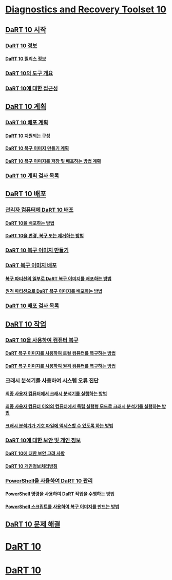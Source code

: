 # [Diagnostics and Recovery Toolset 10](index.md)
## [DaRT 10 시작](getting-started-with-dart-10.md)
### [DaRT 10 정보](about-dart-10.md)
#### [DaRT 10 릴리스 정보](release-notes-for-dart-10.md)
### [DaRT 10의 도구 개요](overview-of-the-tools-in-dart-10.md)
### [DaRT 10에 대한 접근성](accessibility-for-dart-10.md)
## [DaRT 10 계획](planning-for-dart-10.md)
### [DaRT 10 배포 계획](planning-to-deploy-dart-10.md)
#### [DaRT 10 지원되는 구성](dart-10-supported-configurations.md)
#### [DaRT 10 복구 이미지 만들기 계획](planning-to-create-the-dart-10-recovery-image.md)
#### [DaRT 10 복구 이미지를 저장 및 배포하는 방법 계획](planning-how-to-save-and-deploy-the-dart-10-recovery-image.md)
### [DaRT 10 계획 검사 목록](dart-10-planning-checklist.md)
## [DaRT 10 배포](deploying-dart-10.md)
### [관리자 컴퓨터에 DaRT 10 배포](deploying-dart-10-to-administrator-computers.md)
#### [DaRT 10을 배포하는 방법](how-to-deploy-dart-10.md)
#### [DaRT 10을 변경, 복구 또는 제거하는 방법](how-to-change-repair-or-remove-dart-10.md)
### [DaRT 10 복구 이미지 만들기](creating-the-dart-10-recovery-image.md)
### [DaRT 복구 이미지 배포](deploying-the-dart-recovery-image-dart-10.md)
#### [복구 파티션의 일부로 DaRT 복구 이미지를 배포하는 방법](how-to-deploy-the-dart-recovery-image-as-part-of-a-recovery-partition-dart-10.md)
#### [원격 파티션으로 DaRT 복구 이미지를 배포하는 방법](how-to-deploy-the-dart-recovery-image-as-a-remote-partition-dart-10.md)
### [DaRT 10 배포 검사 목록](dart-10-deployment-checklist.md)
## [DaRT 10 작업](operations-for-dart-10.md)
### [DaRT 10을 사용하여 컴퓨터 복구](recovering-computers-using-dart-10.md)
#### [DaRT 복구 이미지를 사용하여 로컬 컴퓨터를 복구하는 방법](how-to-recover-local-computers-by-using-the-dart-recovery-image-dart-10.md)
#### [DaRT 복구 이미지를 사용하여 원격 컴퓨터를 복구하는 방법](how-to-recover-remote-computers-by-using-the-dart-recovery-image-dart-10.md)
### [크래시 분석기를 사용하여 시스템 오류 진단](diagnosing-system-failures-with-crash-analyzer-dart-10.md)
#### [최종 사용자 컴퓨터에서 크래시 분석기를 실행하는 방법](how-to-run-the-crash-analyzer-on-an-end-user-computer-dart-10.md)
#### [최종 사용자 컴퓨터 이외의 컴퓨터에서 독립 실행형 모드로 크래시 분석기를 실행하는 방법](how-to-run-the-crash-analyzer-in-stand-alone-mode-on-a-computer-other-than-an-end-user-computer-dart-10.md)
#### [크래시 분석기가 기호 파일에 액세스할 수 있도록 하는 방법](how-to-ensure-that-crash-analyzer-can-access-symbol-files-dart-10.md)
### [DaRT 10에 대한 보안 및 개인 정보](security-and-privacy-for-dart-10.md)
#### [DaRT 10에 대한 보안 고려 사항](security-considerations-for-dart-10.md)
#### [DaRT 10 개인정보처리방침](dart-10-privacy-statement.md)
### [PowerShell을 사용하여 DaRT 10 관리](administering-dart-10-using-powershell.md)
#### [PowerShell 명령을 사용하여 DaRT 작업을 수행하는 방법](how-to-perform-dart-tasks-by-using-powershell-commands-dart-10.md)
#### [PowerShell 스크립트를 사용하여 복구 이미지를 만드는 방법](how-to-use-a-powershell-script-to-create-the-recovery-image-dart-10.md)
## [DaRT 10 문제 해결](troubleshooting-dart-10.md)
# [DaRT 10](dart-10--c--page.md)
# [DaRT 10](dart-10-cover-page.md)

